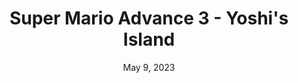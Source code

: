 ---
layout: gba
title: "Super Mario Advance 3 - Yoshi's Island"
categories:
 - approved
 - gba
 - universal
 - safe
tags:
- mario
- yoshi
date: May 9, 2023
permalink: /games/mario-advance-3-yoshi/play/details
publisher: Nintendo
id: mario-advance-3-yoshi
---